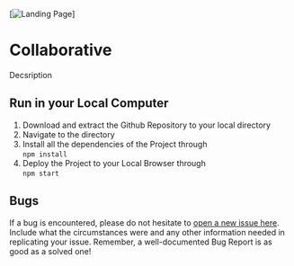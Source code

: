 [![Landing Page](./github-resources/Collaborative.png)]
# Collaborative
Decsription

## Run in your Local Computer
1. Download and extract the Github Repository to your local directory
2. Navigate to the directory
3. Install all the dependencies of the Project through <br /> `npm install`
4. Deploy the Project to your Local Browser through <br /> `npm start`

## Bugs
If a bug is encountered, please do not hesitate to [open a new issue here](https://github.com/ProgrammerNammer/DSC-react/issues/new). Include what the circumstances were and any other information needed in replicating your issue. Remember, a well-documented Bug Report is as good as a solved one! 